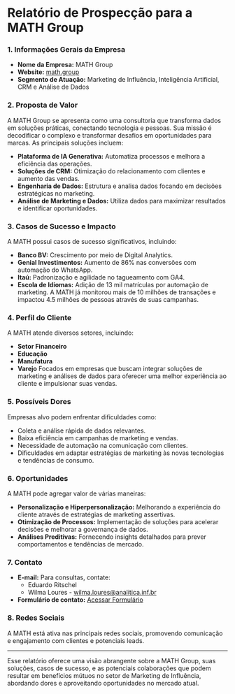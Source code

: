 # Relatório de Prospecção para a MATH Group

### 1. Informações Gerais da Empresa
- **Nome da Empresa:** MATH Group
- **Website:** [math.group](https://math.group)
- **Segmento de Atuação:** Marketing de Influência, Inteligência Artificial, CRM e Análise de Dados

### 2. Proposta de Valor
A MATH Group se apresenta como uma consultoria que transforma dados em soluções práticas, conectando tecnologia e pessoas. Sua missão é decodificar o complexo e transformar desafios em oportunidades para marcas. As principais soluções incluem:
- **Plataforma de IA Generativa:** Automatiza processos e melhora a eficiência das operações.
- **Soluções de CRM:** Otimização do relacionamento com clientes e aumento das vendas.
- **Engenharia de Dados:** Estrutura e analisa dados focando em decisões estratégicas no marketing.
- **Análise de Marketing e Dados:** Utiliza dados para maximizar resultados e identificar oportunidades.

### 3. Casos de Sucesso e Impacto
A MATH possui casos de sucesso significativos, incluindo:
- **Banco BV:** Crescimento por meio de Digital Analytics.
- **Genial Investimentos:** Aumento de 86% nas conversões com automação do WhatsApp.
- **Itaú:** Padronização e agilidade no tagueamento com GA4.
- **Escola de Idiomas:** Adição de 13 mil matrículas por automação de marketing.
A MATH já monitorou mais de 10 milhões de transações e impactou 4.5 milhões de pessoas através de suas campanhas.

### 4. Perfil do Cliente
A MATH atende diversos setores, incluindo:
- **Setor Financeiro**
- **Educação**
- **Manufatura**
- **Varejo**
Focados em empresas que buscam integrar soluções de marketing e análises de dados para oferecer uma melhor experiência ao cliente e impulsionar suas vendas.

### 5. Possíveis Dores
Empresas alvo podem enfrentar dificuldades como:
- Coleta e análise rápida de dados relevantes.
- Baixa eficiência em campanhas de marketing e vendas.
- Necessidade de automação na comunicação com clientes.
- Dificuldades em adaptar estratégias de marketing às novas tecnologias e tendências de consumo.

### 6. Oportunidades
A MATH pode agregar valor de várias maneiras:
- **Personalização e Hiperpersonalização:** Melhorando a experiência do cliente através de estratégias de marketing assertivas.
- **Otimização de Processos:** Implementação de soluções para acelerar decisões e melhorar a governança de dados.
- **Análises Preditivas:** Fornecendo insights detalhados para prever comportamentos e tendências de mercado.

### 7. Contato
- **E-mail:** Para consultas, contate:
  - Eduardo Ritschel
  - Wilma Loures - wilma.loures@analitica.inf.br
- **Formulário de contato:** [Acessar Formulário](https://math.group/contato)

### 8. Redes Sociais
A MATH está ativa nas principais redes sociais, promovendo comunicação e engajamento com clientes e potenciais leads.

---

Esse relatório oferece uma visão abrangente sobre a MATH Group, suas soluções, casos de sucesso, e as potenciais colaborações que podem resultar em benefícios mútuos no setor de Marketing de Influência, abordando dores e aproveitando oportunidades no mercado atual.